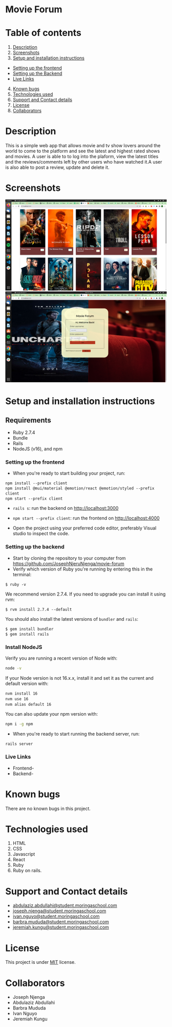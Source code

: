 # Movie Forum

# Table of contents
1. [Description](#Description)
2. [Screenshots](#Screenshots)
3. [Setup and installation instructions](#Setup-and-installation-instructions)
  - [Setting up the frontend](#Setting-up-the-rontend)
  - [Setting up the Backend](#Setting-up-the-Backend)
  - [Live Links](#Live-Links)
4. [Known bugs](#Known-bugs)
5. [Technologies used](#Technologies-used])
6. [Support and Contact details](#Support-and-Contact-details)
7. [License](#License)
8. [Collaborators](#Collaborators)


# Description
This is a simple web app that allows movie and tv show lovers around the world to come to the platform and see the latest and highest rated shows and movies. A user is able to to log into the plaform, view the latest titles and the reviews/comments left by other users who have watched it.A user is also able to post a review, update and delete it.

# Screenshots
![Screenshot1](https://github.com/JosephNjeruNjenga/movie-forum/blob/ft-login-signup/client/src/screenshot1.png)
![screenshot2](https://github.com/JosephNjeruNjenga/movie-forum/blob/ft-login-signup/client/src/screenshot2.png)

# Setup and installation instructions
  ## Requirements
- Ruby 2.7.4
- Bundle 
- Rails
- NodeJS (v16), and npm

### Setting up the frontend
- When you're ready to start building your project, run:

```
npm install --prefix client
npm install @mui/material @emotion/react @emotion/styled --prefix client
npm start --prefix client
```
- `rails s`: run the backend on [http://localhost:3000](http://localhost:3000)
- `npm start --prefix client`: run the frontend on
  [http://localhost:4000](http://localhost:4000)

- Open the project using your preferred code editor, preferably Visual studio to inspect the code.

### Setting up the backend
- Start by cloning the repository to your computer from https://github.com/JosephNjeruNjenga/movie-forum
- Verify which version of Ruby you're running by entering this in the terminal:

```console
$ ruby -v
```

We recommend version 2.7.4. If you need to upgrade you can install it using rvm:

```console
$ rvm install 2.7.4 --default
```

You should also install the latest versions of `bundler` and `rails`:

```console
$ gem install bundler
$ gem install rails
```

### Install NodeJS

Verify you are running a recent version of Node with:

```sh
node -v
```

If your Node version is not 16.x.x, install it and set it as the current and
default version with:

```sh
nvm install 16
nvm use 16
nvm alias default 16
```

You can also update your npm version with:

```sh
npm i -g npm
```
- When you're ready to start running the backend server, run:
 ```
 rails server
 ```
### Live Links
- Frontend-
- Backend-

# Known bugs
There are no known bugs in this project.

# Technologies used
1. HTML
2. CSS
3. Javascript
4. React
5. Ruby
6. Ruby on rails.

# Support and Contact details
- abdulaziz.abdullahi@student.moringaschool.com
- joseph.njenga@student.moringaschool.com
- ivan.nguyo@student.moringaschool.com
- barbra.mududa@student.moringaschool.com
- jeremiah.kungu@student.moringaschool.com

# License
This project is under [MIT](https://github.com/JosephNjeruNjenga/movie-forum/blob/main/licence) license.

# Collaborators
- Joseph Njenga
- Abdulaziz Abdullahi
- Barbra Mududa
- Ivan Nguyo
- Jeremiah Kungu
